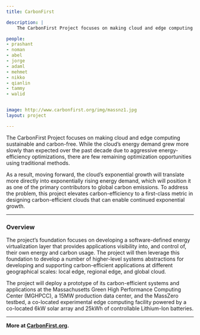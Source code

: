 ```yaml
---
title: CarbonFirst

description: |
    The CarbonFirst Project focuses on making cloud and edge computing sustainable and carbon-free.

people:
- prashant
- noman
- abel
- jorge
- adaml
- mehmet
- nikko
- qianlin
- tammy
- walid


image: http://www.carbonfirst.org/img/massnz1.jpg
layout: project

---
```


The CarbonFirst Project focuses on making cloud and edge computing sustainable and carbon-free.
While the cloud’s energy demand grew more slowly than expected over the past decade due to aggressive energy-efficiency optimizations, there are few remaining optimization opportunities using traditional methods. 

As a result, moving forward, the cloud’s exponential growth will translate more directly into exponentially rising energy demand, which will position it as one of the primary contributors to global carbon emissions. To address the problem, this project elevates carbon-efficiency to a first-class metric in designing carbon-efficient clouds that can enable continued exponential growth.

___


### Overview
The project’s foundation focuses on developing a software-defined energy virtualization layer that provides applications visibility into, and control of, their own energy and carbon usage. The project will then leverage this foundation to develop a number of higher-level systems abstractions for developing and supporting carbon-efficient applications at different geographical scales: local edge, regional edge, and global cloud. 

The project will deploy a prototype of its carbon-efficient systems and applications at the Massachusetts Green High Performance Computing Center (MGHPCC), a 15MW production data center, and the MassZero testbed, a co-located experimental edge computing facility powered by a co-located 6kW solar array and 25kWh of controllable Lithium-Ion batteries.

___

**More at [CarbonFirst.org](http://www.carbonfirst.org).**